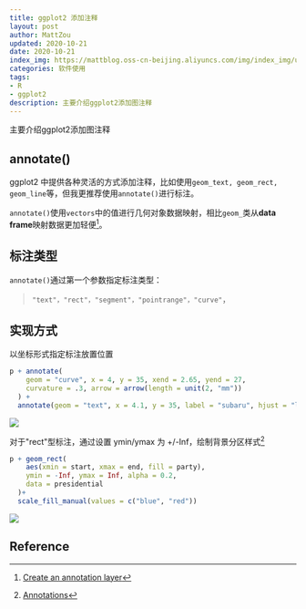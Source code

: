 ```yaml
---
title: ggplot2 添加注释
layout: post
author: MattZou
updated: 2020-10-21
date: 2020-10-21
index_img: https://mattblog.oss-cn-beijing.aliyuncs.com/img/index_img/unemp-pres-1.png
categories: 软件使用
tags:
- R
- ggplot2
description: 主要介绍ggplot2添加图注释
---
```


主要介绍ggplot2添加图注释

## annotate()
ggplot2 中提供各种灵活的方式添加注释，比如使用`geom_text, geom_rect, geom_line`等，但我更推荐使用`annotate()`进行标注。

`annotate()`使用`vectors`中的值进行几何对象数据映射，相比`geom_`类从**data frame**映射数据更加轻便[^1]。

## 标注类型
`annotate()`通过第一个参数指定标注类型：
> `"text"，"rect"，"segment"，"pointrange"，"curve"`，

## 实现方式
以坐标形式指定标注放置位置
``` r
p + annotate(
    geom = "curve", x = 4, y = 35, xend = 2.65, yend = 27, 
    curvature = .3, arrow = arrow(length = unit(2, "mm"))
  ) +
  annotate(geom = "text", x = 4.1, y = 35, label = "subaru", hjust = "left")
```
![](https://mattblog.oss-cn-beijing.aliyuncs.com/img/ggplot2/curve_annotation-1.png/pic)

对于"rect"型标注，通过设置 ymin/ymax 为 +/-Inf，绘制背景分区样式[^2]
``` r
p + geom_rect(
    aes(xmin = start, xmax = end, fill = party), 
    ymin = -Inf, ymax = Inf, alpha = 0.2, 
    data = presidential
  )+ 
  scale_fill_manual(values = c("blue", "red"))
```
![](https://mattblog.oss-cn-beijing.aliyuncs.com/img/ggplot2/unemp-pres-1.png/pic)


## Reference
[^1]: [Create an annotation layer](https://ggplot2.tidyverse.org/reference/annotate.html)
[^2]: [Annotations](https://ggplot2-book.org/annotations.html#annotations)